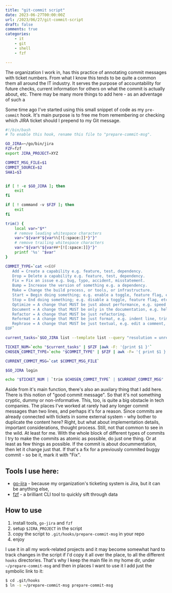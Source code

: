```yaml
---
title: "git-commit script"
date: 2023-06-27T00:00:00Z
url: /2023/06/27/git-commit-script
draft: false
comments: true
categories: 
    - it
    - git 
    - shell
    - fzf

---
```

The organization I work in, has this practice of annotating commit messages with ticket numbers. From what I know this tends to be quite a common them all around the IT industry. It serves the purpose of accountability for future checks, current information for others on what the commit is actually about, etc. 
There may be many more things to add here - as an adventage of such a 

Some time ago I've started using this small snippet of code as my `pre-commit` hook. It's main purpose is to free me from remembering or checking which JIRA ticket should I prepend to my Git message.



```bash
#!/bin/bash
# To enable this hook, rename this file to "prepare-commit-msg".

GO_JIRA=~/go/bin/jira
FZF=fzf
export JIRA_PROJECT=XYZ

COMMIT_MSG_FILE=$1
COMMIT_SOURCE=$2
SHA1=$3


if [ ! -e $GO_JIRA ]; then 
    exit
fi

if [ ! command -v $FZF ]; then
    exit
fi

trim() {
    local var="$*"
    # remove leading whitespace characters
    var="${var#"${var%%[![:space:]]*}"}"
    # remove trailing whitespace characters
    var="${var%"${var##*[![:space:]]}"}"
    printf '%s' "$var"
}

COMMIT_TYPE=`cat <<EOF
   Add = Create a capability e.g. feature, test, dependency.
   Drop = Delete a capability e.g. feature, test, dependency.
   Fix = Fix an issue e.g. bug, typo, accident, misstatement.
   Bump = Increase the version of something e.g. a dependency.
   Make = Change the build process, or tools, or infrastructure.
   Start = Begin doing something; e.g. enable a toggle, feature flag, etc.
   Stop = End doing something; e.g. disable a toggle, feature flag, etc.
   Optimize = A change that MUST be just about performance, e.g. speed up code.
   Document = A change that MUST be only in the documentation, e.g. help files.
   Refactor = A change that MUST be just refactoring.
   Reformat = A change that MUST be just format, e.g. indent line, trim space, etc.
   Rephrase = A change that MUST be just textual, e.g. edit a comment, doc, etc.
EOF`

current_tasks=`$GO_JIRA list --template list --query "resolution = unresolved and assignee=currentuser() and project = $JIRA_PROJECT ORDER BY priority asc, created"`

TICKET_NUM=`echo "$current_tasks" | $FZF |awk -F: '{print $1 }'`
CHOSEN_COMMIT_TYPE=`echo "$COMMIT_TYPE" | $FZF | awk -F= '{ print $1 }'`

CURRENT_COMMIT_MSG=`cat $COMMIT_MSG_FILE`

$GO_JIRA login

echo "$TICKET_NUM | `trim $CHOSEN_COMMIT_TYPE` | $CURRENT_COMMIT_MSG"  > $COMMIT_MSG_FILE

```

Aside from it's main function, there's also an auxilary thing that I add here. There is this notion of "good commit message". So that it's not something cryptic, dummy or non-informative. This, too, is quite a big obstacle in tech companies. The places I've worked at rarely had any longer commit messages than two lines, and perhaps it's for a reason. Since commits are already connected with tickets in some external system - why bother to duplicate the content here? 
Right, but what about implementation details, important considerations, thought process. Still, not that common to see in the wild. At least for me. 
With the whole block of different types of commits I try to make the commits as atomic as possible, do just one thing. Or at least as few things as possible. If the commit is about docummentation, then let it change just that. If that's a fix for a previously commited buggy commit - so be it, mark it with "Fix".

## Tools I use here:

- [go-jira](https://github.com/go-jira/jira) - because my organization's ticketing system is Jira, but it can be anything else, 
- [fzf](https://github.com/junegunn/fzf) - a brilliant CLI tool to quickly sift through data

## How to use
1. install tools, `go-jira` and `fzf`
2. setup `$JIRA_PROJECT` in the script
3. copy the script to `.git/hooks/prepare-commit-msg` in your repo
4. enjoy

I use it in all my work-related projects and it may become somewhat hard to track changes in the script if I'd copy it all over the place, to all the different `hooks` directories. That's why I keep the main file in my home dir, under `~/prepare-commit-msg` and then in places I want to use it I add just the symbolic link to it:

```sh
$ cd .git/hooks
$ ln -s ~/prepare-commit-msg prepare-commit-msg
```

